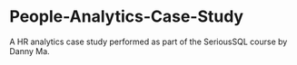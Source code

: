 # People-Analytics-Case-Study
A HR analytics case study performed as part of the SeriousSQL course by Danny Ma.

